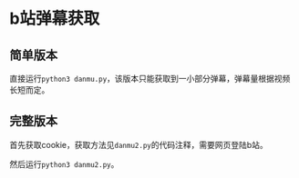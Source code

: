 # b站弹幕获取

## 简单版本
直接运行`python3 danmu.py`，该版本只能获取到一小部分弹幕，弹幕量根据视频长短而定。

## 完整版本
首先获取cookie，获取方法见`danmu2.py`的代码注释，需要网页登陆b站。

然后运行`python3 danmu2.py`。
